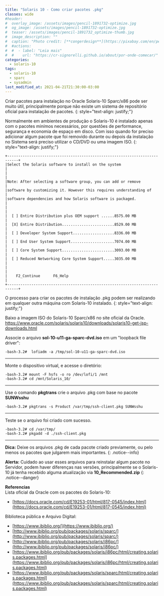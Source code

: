 ```yaml
---
title: "Solaris 10 - Como criar pacotes .pkg"
classes: wide
#header:
#  overlay_image: /assets/images/pencil-1891732-optimize.jpg
#  og_image: /assets/images/pencil-1891732-optimize.jpg
#  teaser: /assets/images/pencil-1891732_optimize-thumb.jpg
#  image_description: ""
#  caption: "Photo credit: [**congerdesign**](https://pixabay.com/en/pencil-notes-chewed-paper-ball-1891732/)"
#  #actions:
#  #  - label: "Leia mais"
#  #    url: "https://cr-signorelli.github.io/about/por-onde-comecar/"
categories:
  - solaris-10
tags:
  - solaris-10
  - sparc
  - sysadmin
last_modified_at: 2021-04-21T21:30:00-03:00
---
```


Criar pacotes para instalação no Oracle Solaris-10 Sparc/x86 pode ser muito útil, principalmente porque não existe um sistema de repositório oficial para instalação de pacotes.
{: style="text-align: justify;"}

Normalmente em ambientes de produção o Solaris-10 é instalado apenas com o pacotes minímos necessários, por questões de performance, segurança e economia de espaço em disco. Com isso quando for preciso adicionar algum pacote que foi removido durante ou depois da instalação no Sistema será preciso utilizar o CD/DVD ou uma imagem ISO.
{: style="text-align: justify;"}

```console
+---------------------------------------------------------------------------+
|Select the Solaris software to install on the system                       |
|                                                                           |
|Note: After selecting a software group, you can add or remove              |
|software by customizing it. However this requires understanding of         |
|software dependencies and how Solaris software is packaged.                |
|                                                                           |
|  [ ] Entire Distribution plus OEM support ......8575.00 MB                |
|  [X] Entire Distribution........................8529.00 MB                |
|  [ ] Developer System Support...................8336.00 MB                |
|  [ ] End User System Support....................7074.00 MB                |
|  [ ] Core System Support........................3093.00 MB                |
|  [ ] Reduced Networking Core System Support.....3035.00 MB                |
|                                                                           |
|    F2_Continue      F6_Help                                               |
+---------------------------------------------------------------------------+
```

O processo para criar os pacotes de instalação .pkg podem ser realizando em qualquer outra máquina com Solaris-10 instalado.
{: style="text-align: justify;"}

Baixo a imagem ISO do Solaris-10 Sparc/x86 no site oficial da Oracle.  
<https://www.oracle.com/solaris/solaris10/downloads/solaris10-get-jsp-downloads.html>

Associe o arquivo **sol-10-u11-ga-sparc-dvd.iso** em um "loopback file driver":  

```console
-bash-3.2#  lofiadm -a /tmp/sol-10-u11-ga-sparc-dvd.iso 
```

---

Monte o dispositivo virtual, e acesse o diretório:

```console
-bash-3.2# mount -F hsfs -o ro /dev/lofi/1 /mnt
-bash-3.2# cd /mnt/Solaris_10/
```

---

Use o comando **pkgtrans** crie o arquivo .pkg com base no pacote **SUNWsshu**  

```console
-bash-3.2# pkgtrans -s Product /var/tmp/ssh-client.pkg SUNWsshu
```

---

Teste se o arquivo foi criado com sucesso.

```console
-bash-3.2# cd /var/tmp/
-bash-3.2# pkgadd -d ./ssh-client.pkg
```

---

**Dica:** Deixe os arquivos .pkg de cada pacote criado previamente, ou pelo menos os pacotes que julgarem mais importantes.
{: .notice--info}

**Alerta:** Cuidado ao usar esses arquivos para reinstalar algum pacote no Servidor, podem haver diferenças nas versões, principalmente se o Solaris-10 já tenha recebido alguma atualização via **10_Recommended.zip**
{: .notice--danger}

**Referencias**  
Lista oficial da Oracle com os pacotes do Solaris-10:
* [https://docs.oracle.com/cd/E19253-01/html/817-0545/index.html](https://docs.oracle.com/cd/E19253-01/html/817-0545/index.html)

Biblioteca pública e Arquivo Digital:
* [https://www.ibiblio.org/](https://www.ibiblio.org/)
* [http://www.ibiblio.org/pub/packages/solaris/sparc/](http://www.ibiblio.org/pub/packages/solaris/sparc/)
* [http://www.ibiblio.org/pub/packages/solaris/i86pc/](http://www.ibiblio.org/pub/packages/solaris/i86pc/)
* [https://www.ibiblio.org/pub/packages/solaris/i86pc/html/creating.solaris.packages.html](https://www.ibiblio.org/pub/packages/solaris/i86pc/html/creating.solaris.packages.html)
* [https://www.ibiblio.org/pub/packages/solaris/sparc/html/creating.solaris.packages.html](https://www.ibiblio.org/pub/packages/solaris/sparc/html/creating.solaris.packages.html)
